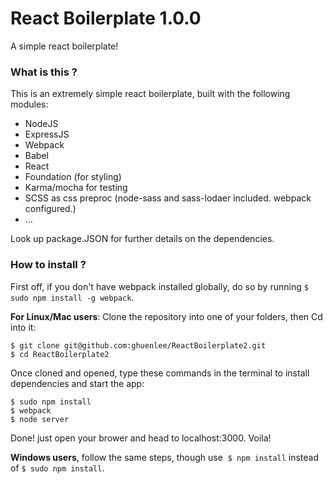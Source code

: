 # React Boilerplate 1.0.0
 A simple react boilerplate!
 
### What is this ?

This is an extremely simple react boilerplate, built with the following modules:

  - NodeJS
  - ExpressJS
  - Webpack
  - Babel
  - React
  - Foundation (for styling)
  - Karma/mocha for testing
  - SCSS as css preproc (node-sass and sass-lodaer included. webpack configured.)
  - ...

Look up package.JSON for further details on the dependencies.



### How to install ?
First off, if you don't have webpack installed globally, do so by running ``` $ sudo npm install -g webpack ```.

**For Linux/Mac users**:
Clone the repository into one of your folders, then Cd into it:
``` 
$ git clone git@github.com:ghuenlee/ReactBoilerplate2.git
$ cd ReactBoilerplate2
```
Once cloned and opened, type these commands in the terminal to install dependencies and start the app:
``` 
$ sudo npm install
$ webpack
$ node server
```
Done! just open your brower and head to localhost:3000. Voila!

**Windows users**, follow the same steps, though use  ``` $ npm install ``` instead of ``` $ sudo npm install ```.

